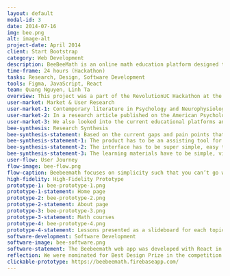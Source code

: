 ```yaml
---
layout: default
modal-id: 3
date: 2014-07-16
img: bee.png
alt: image-alt
project-date: April 2014
client: Start Bootstrap
category: Web Development
description: BeeBeeMath is an online math education platform designed to assist kindergarten teachers in educating kindergarteners basic math concepts. It serves as an in-class tool for the teachers to help kids learn and fully grasp the fundamentals of math.
time-frame: 24 hours (Hackathon)
tasks: Research, Design, Software Development
tools: Figma, JavaScript, React
team: Quang Nguyen, Linh Ta
overview: This project was a part of the RevolutionUC Hackathon at the University of Cincinnati in 2019. I partnered with another participant to design and engineer this project. Due to the fact that my partner and I were both passionate about the field of education, after several rounds of discussion, we came to an idea of building an online math education tool to help kindergarten teachers develop their students’ mathematical ability. BeeBeeMath was born.
user-market: Market & User Research
user-market-1: Contemporary literature in Psychology and Neurophysiology indicated that early math education played a critical role in determining children’s academic success in their long K-12 career.
user-market-2: In a research article published on the American Psychological Association in 2009, four researchers found that early number competence in children could predict their rates of growth in the acquisition of mathematics and achievement all through third grade. This meant that supporting math education for children from an early age would create a huge advantage for their future development.
user-market-3: We also looked into the current educational platforms and tools available for children under the age of six. There weren’t a lot of them. The most prominent among these was Khan Academy. Educators at Khan Academy offered this Kindergarten Math program for kids in kindergarten. However, the program is not interactive enough for young children and would not make a good assisting tool for teachers. There were also blogs that had math cheatsheets for kids, but only displaying some cheatsheets would not generate any education.
bee-synthesis: Research Synthesis
bee-synthesis-statement: Based on the current gaps and pain points that we saw on the market, we were tasked with several obligations
bee-synthesis-statement-1: The product has to be an assisting tool for teachers, because the teachers and the kids make the education happen, not the platform.
bee-synthesis-statement-2: The interface has to be super simple, easy to use, and aesthetically pleasing for both the teachers and the kids.
bee-synthesis-statement-3: The learning materials have to be simple, visual, and interactive to keep the children’s attention.
user-flow: User Journey
flow-image: bee-flow.png
flow-caption: Beebeemath focuses on simplicity such that you can’t go wrong anywhere.
high-fidelity: High-Fidelity Prototype
prototype-1: bee-prototype-1.png
prototype-1-statement: Home page
prototype-2: bee-prototype-2.png
prototype-2-statement: About page
prototype-3: bee-prototype-3.png
prototype-3-statement: Math courses
prototype-4: bee-prototype-4.png
prototype-4-statement: Lessons presented as a slideboard for each topic
software-development: Software Development
software-image: bee-software.png
software-statement: The Beebeemath web app was developed with React in conjunction with the library Material-UI in 24 hours.
reflection: We were nominated for Best Design Prize in the competition. Even though we did not win the prize, my partner and I were proud about our achievement and grateful for the opportunity we had to turn our knowledge into a working product that would help millions of young children learn math.
clickable-prototype: https://beebeemath.firebaseapp.com/
---
```

